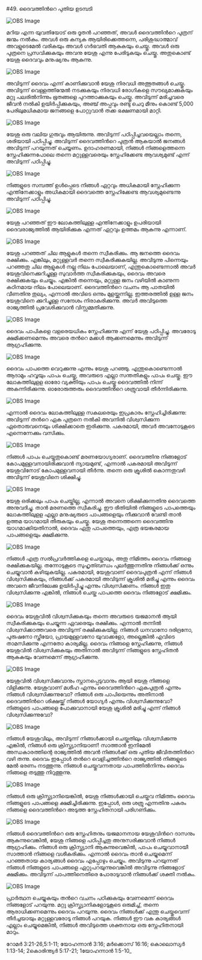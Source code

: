 #49. ദൈവത്തിന്‍റെ പുതിയ ഉടമ്പടി

![OBS Image](https://cdn.door43.org/obs/jpg/360px/obs-en-49-01.jpg)

മറിയ എന്ന യുവതിയോട് ഒരു ദൂതന്‍ പറഞ്ഞത്, അവള്‍ ദൈവത്തിന്‍റെ പുത്രന് ജന്മം നല്‍കും. അവള്‍ ഒരു കന്യക ആയിരിക്കെത്തന്നെ, പരിശുദ്ധാത്മാവ് അവളുടെമേല്‍ വരികയും അവള്‍ ഗര്‍ഭവതി ആകുകയും ചെയ്തു. അവള്‍ ഒരു പുത്രനെ പ്രസവിക്കുകയും അവനു യേശു എന്നു പേരിടുകയും ചെയ്തു. അതുകൊണ്ട് യേശു ദൈവവും മനുഷ്യനും ആകുന്നു.

![OBS Image](https://cdn.door43.org/obs/jpg/360px/obs-en-49-02.jpg)

അവിടുന്ന് ദൈവം എന്ന് കാണിക്കുവാന്‍ യേശു നിരവധി അത്ഭുതങ്ങള്‍ ചെയ്തു. അവിടുന്ന് വെള്ളത്തിന്മേല്‍ നടക്കുകയും നിരവധി രോഗികളെ സൗഖ്യമാക്കുകയും മറ്റു പലരില്‍നിന്നും ഭൂതങ്ങളെ പുറത്താക്കുകയും ചെയ്തു. അവിടുന്ന് മരിച്ചവരെ ജീവന്‍ നല്‍കി ഉയിര്‍പ്പിക്കുകയും, അഞ്ച് അപ്പവും  രണ്ടു ചെറു മീനും കൊണ്ട്  5,000 പേരിലുമധികമായ ജനങ്ങളെ  പോറ്റുവാന്‍ തക്ക ഭക്ഷണമായി  മാറ്റി. 

![OBS Image](https://cdn.door43.org/obs/jpg/360px/obs-en-49-03.jpg)

യേശു ഒരു വലിയ ഗുരുവും ആയിരുന്നു. അവിടുന്ന് പഠിപ്പിച്ചവയെല്ലാം തന്നെ, ശരിയായി പഠിപ്പിച്ചു. അവിടുന്ന് ദൈവത്തിന്‍റെ പുത്രന്‍ ആകയാല്‍ ജനങ്ങള്‍ അവിടുന്ന് പറയുന്നത് ചെയ്യണം. ഉദാഹരണമായി, നിങ്ങള്‍ നിങ്ങളെത്തന്നെ സ്നേഹിക്കുന്നപോലെ തന്നെ മറ്റുള്ളവരെയും സ്നേഹിക്കേണ്ട ആവശ്യമുണ്ട് എന്ന്  അവിടുന്ന് പഠിപ്പിച്ചു.

![OBS Image](https://cdn.door43.org/obs/jpg/360px/obs-en-49-04.jpg)

നിങ്ങളുടെ സമ്പത്ത് ഉള്‍പ്പെടെ നിങ്ങള്‍ ഏറ്റവും അധികമായി സ്നേഹിക്കുന്ന എന്തിനേക്കാളും അധികമായി ദൈവത്തെ സ്നേഹിക്കേണ്ട ആവശ്യമുണ്ടെന്നു അവിടുന്ന് പഠിപ്പിച്ചു.

![OBS Image](https://cdn.door43.org/obs/jpg/360px/obs-en-49-05.jpg)

യേശു പറഞ്ഞത് ഈ ലോകത്തിലുള്ള എന്തിനേക്കാളും ഉപരിയായി ദൈവരാജ്യത്തില്‍ ആയിരിക്കുക എന്നത് ഏറ്റവും ഉത്തമം ആകുന്നു എന്നാണ്. 

![OBS Image](https://cdn.door43.org/obs/jpg/360px/obs-en-49-06.jpg)

യേശു പറഞ്ഞത് ചില ആളുകള്‍ തന്നെ സ്വീകരിക്കും. ആ ജനത്തെ ദൈവം രക്ഷിക്കും. എങ്കിലും, മറ്റുള്ളവര്‍ തന്നെ സ്വീകരിക്കുകയില്ല. അവിടുന്നു പിന്നെയും പറഞ്ഞതു ചില ആളുകള്‍ നല്ല നിലം പോലെയാണ്, എന്തുകൊണ്ടെന്നാല്‍  അവര്‍ യേശുവിനെക്കുറിച്ചുള്ള സുവാര്‍ത്ത സ്വീകരിക്കുകയും, ദൈവം അവരെ രക്ഷിക്കുകയും ചെയ്യും. എങ്കില്‍ തന്നെയും, മറ്റുള്ള ജനം വഴിയില്‍ കാണുന്ന കഠിനമായ നിലം പോലെയാണ്. ദൈവത്തിന്‍റെ വചനം ആ പാതയില്‍ വീണതിനു തുല്യം, എന്നാല്‍ അവിടെ ഒന്നും മുളയ്ക്കുന്നില്ല. ഇത്തരത്തില്‍ ഉള്ള ജനം യേശുവിനെ ക്കുറിച്ചുള്ള സന്ദേശം നിരാകരിക്കുന്നു. അവര്‍ അവിടുത്തെ രാജ്യത്തില്‍ പ്രവേശിക്കുവാന്‍ വിസ്സമ്മതിക്കുന്നു.

![OBS Image](https://cdn.door43.org/obs/jpg/360px/obs-en-49-07.jpg)

ദൈവം പാപികളെ വളരെയധികം സ്നേഹിക്കുന്നു എന്ന് യേശു പഠിപ്പിച്ചു. അവരോടു ക്ഷമിക്കണമെന്നും അവരെ തന്‍റെ മക്കള്‍ ആക്കണമെന്നും അവിടുന്ന് ആഗ്രഹിക്കുന്നു. 

![OBS Image](https://cdn.door43.org/obs/jpg/360px/obs-en-49-08.jpg)

ദൈവം പാപത്തെ വെറുക്കുന്നു എന്നും യേശു പറഞ്ഞു. എന്തുകൊണ്ടെന്നാല്‍ ആദാമും ഹവ്വയും പാപം ചെയ്തു, അവരുടെ എല്ലാ സന്തതികളും പാപം ചെയ്തു. ഈ ലോകത്തിലുളള ഓരോ വ്യക്തിയും പാപം ചെയ്തു ദൈവത്തില്‍ നിന്ന് അകന്നിരിക്കുന്നു. ഓരോരുത്തരും ദൈവത്തിന്‍റെ ശത്രുവായി തീര്‍ന്നിരിക്കുന്നു. 

![OBS Image](https://cdn.door43.org/obs/jpg/360px/obs-en-49-09.jpg)

എന്നാല്‍ ദൈവം ലോകത്തിലുള്ള സകലരെയും ഇപ്രകാരം സ്നേഹിച്ചിരിക്കുന്നു: അവിടുന്ന് തന്‍റെ ഏക പുത്രനെ നല്‍കി അവനില്‍ വിശ്വസിക്കുന്ന ഏതൊരുവനെയും ശിക്ഷിക്കാതെ ഇരിക്കുന്നു. പകരമായി, അവര്‍ അവനോടുകൂടെ എന്നെന്നേക്കും വസിക്കും.

![OBS Image](https://cdn.door43.org/obs/jpg/360px/obs-en-49-10.jpg)

നിങ്ങള്‍ പാപം ചെയ്തതുകൊണ്ട് മരണയോഗ്യരാണ്‌. ദൈവത്തിനു നിങ്ങളോട് കോപമുള്ളവനായിരിക്കുവാന്‍ ന്യായമുണ്ട്, എന്നാല്‍ പകരമായി അവിടുന്ന് യേശുവിനോട് കോപമുള്ളവനായി തീര്‍ന്നു. തന്നെ ഒരു ക്രൂശില്‍ കൊന്നതുവഴി അവിടുന്ന് യേശുവിനെ ശിക്ഷിച്ചു.

![OBS Image](https://cdn.door43.org/obs/jpg/360px/obs-en-49-11.jpg)

യേശു ഒരിക്കലും പാപം ചെയ്തില്ല, എന്നാല്‍ അവനെ  ശിക്ഷിക്കുന്നതിനു ദൈവത്തെ അനുവദിച്ചു. താന്‍ മരണത്തെ സ്വീകരിച്ചു. ഈ രീതിയില്‍ നിങ്ങളുടെ പാപത്തെയും ലോകത്തിലുളള എല്ലാ മനുഷ്യരുടെ പാപങ്ങളെയും നീക്കുവാന്‍ വേണ്ടി താന്‍ ഉത്തമ യാഗമായി തീരുകയും ചെയ്തു. യേശു തന്നെത്തന്നെ ദൈവത്തിനു യാഗമാക്കിയതിനാല്‍, ദൈവം ഏതു പാപത്തെയും, എത്ര ഭയങ്കരമായ പാപങ്ങളെയും ക്ഷമിക്കുന്നു. 

![OBS Image](https://cdn.door43.org/obs/jpg/360px/obs-en-49-12.jpg)

നിങ്ങള്‍ എത്ര സല്‍പ്രവര്‍ത്തികളെ ചെയ്താലും, അതു നിമിത്തം ദൈവം നിങ്ങളെ രക്ഷിക്കുകയില്ല. തന്നോടുകൂടെ സുഹൃത്ബന്ധം പുലര്‍ത്തുന്നതിനു നിങ്ങള്‍ക്ക് ഒന്നും ചെയ്യുവാന്‍ കഴിയുകയില്ല. പകരമായി, യേശുവാണ് ദൈവപുത്രന്‍ എന്ന് നിങ്ങള്‍ വിശ്വസിക്കുകയും, നിങ്ങള്‍ക്ക് പകരമായി അവിടുന്ന് ക്രൂശില്‍ മരിച്ചു എന്നും ദൈവം അവനെ   ജീവനിലേക്കു ഉയിര്‍പ്പിച്ചു എന്നും വിശ്വസിക്കണം. നിങ്ങള്‍ ഇതു വിശ്വസിക്കുന്നു എങ്കില്‍, നിങ്ങള്‍ ചെയ്ത പാപത്തെ ദൈവം നിങ്ങളോട് ക്ഷമിക്കും.

![OBS Image](https://cdn.door43.org/obs/jpg/360px/obs-en-49-13.jpg)

ദൈവം യേശുവില്‍ വിശ്വസിക്കുകയും തന്നെ അവരുടെ യജമാനന്‍ ആയി സ്വീകരിക്കുകയും ചെയ്യുന്ന ഏവരെയും രക്ഷിക്കും. എന്നാല്‍ തന്നില്‍ വിശ്വസിക്കാത്തവരെ അവിടുന്ന് രക്ഷിക്കുകയില്ല. നിങ്ങള്‍ ധനവാനോ ദരിദ്രനോ, പുരുഷനോ സ്ത്രീയോ, പ്രായമുള്ളവനോ യുവാക്കളോ, അല്ലെങ്കില്‍ എവിടെ താമസിക്കുന്നു എന്നതോ കാര്യമില്ല. ദൈവം നിങ്ങളെ സ്നേഹിക്കുന്നു, നിങ്ങള്‍ യേശുവില്‍ വിശ്വസിക്കുകയും അതിനാല്‍ അവിടുന്ന് നിങ്ങളുടെ സ്നേഹിതന്‍ ആകുകയും വേണമെന്ന് ആഗ്രഹിക്കുന്നു. 

![OBS Image](https://cdn.door43.org/obs/jpg/360px/obs-en-49-14.jpg)

യേശുവില്‍ വിശ്വസിക്കുവാനും സ്നാനപ്പെടുവാനും ആയി യേശു നിങ്ങളെ വിളിക്കുന്നു. യേശുവാണ് മശീഹ എന്നും ദൈവത്തിന്‍റെ ഏകപുത്രന്‍ എന്നും നിങ്ങള്‍ വിശ്വസിക്കുന്നുവോ? നിങ്ങള്‍ ഒരു പാപിയെന്നും അതിനാല്‍ ദൈവത്തിന്‍റെ ശിക്ഷയ്ക്ക് നിങ്ങള്‍ യോഗ്യര്‍ എന്നും വിശ്വസിക്കുന്നുവോ? നിങ്ങളുടെ പാപങ്ങളെ പോക്കുവാനായി യേശു ക്രൂശില്‍ മരിച്ചു എന്ന് നിങ്ങള്‍ വിശ്വസിക്കുന്നുവോ?

![OBS Image](https://cdn.door43.org/obs/jpg/360px/obs-en-49-15.jpg)

നിങ്ങള്‍ യേശുവിലും, അവിടുന്ന് നിങ്ങള്‍ക്കായി ചെയ്തതിലും വിശ്വസിക്കുന്നു എങ്കില്‍, നിങ്ങള്‍ ഒരു ക്രിസ്ത്യാനിയാണ്! സാത്താന്‍ ഇനിമേല്‍ അന്ധകാരത്തിന്റെ രാജ്യത്തില്‍ അവന്‍ നിങ്ങള്‍ക്ക് ഒരു പുതിയ ജീവിതത്തിന്‍റെ വഴി തന്നു. ദൈവം ഇപ്പോള്‍ തന്‍റെ വെളിച്ചത്തിന്‍റെ രാജ്യത്തില്‍ നിങ്ങളുടെ മേല്‍ ഭരണം നടത്തുന്നു. നിങ്ങള്‍ ചെയ്തുവന്നതായ പാപത്തില്‍നിന്നും  ദൈവം നിങ്ങളെ തടുത്തു നിറുത്തുന്നു. 

![OBS Image](https://cdn.door43.org/obs/jpg/360px/obs-en-49-16.jpg)

നിങ്ങള്‍ ഒരു ക്രിസ്ത്യാനിയെങ്കില്‍, യേശു നിങ്ങള്‍ക്കായി ചെയ്തവ നിമിത്തം ദൈവം നിങ്ങളുടെ പാപങ്ങളെ ക്ഷമിച്ചിരിക്കുന്നു. ഇപ്പോള്‍, ഒരു ശത്രു എന്നതിനു പകരം നിങ്ങളെ ദൈവത്തിന്‍റെ അടുത്ത സ്നേഹിതനായി  പരിഗണിക്കും.

![OBS Image](https://cdn.door43.org/obs/jpg/360px/obs-en-49-17.jpg)

നിങ്ങള്‍ ദൈവത്തിന്‍റെ ഒരു സ്നേഹിതനും യജമാനനായ യേശുവിന്‍റെ ദാസനും ആകുന്നുവെങ്കില്‍, യേശു നിങ്ങളെ പഠിപ്പിച്ചതു അനുസരിക്കുവാന്‍ നിങ്ങള്‍ ആഗ്രഹിക്കും. നിങ്ങള്‍ ഒരു ക്രിസ്ത്യാനി ആകുന്നുവെങ്കില്‍, പാപം ചെയ്യുവാനായീ സാത്താന്‍ നിങ്ങളെ വശീകരിക്കും. എന്നാല്‍ ദൈവം താന്‍ ചെയ്യുമെന്ന് പറഞ്ഞതായ കാര്യങ്ങള്‍ ദൈവം എപ്പോഴും ചെയ്യും. അവിടുന്നു പറയുന്നത് നിങ്ങള്‍ നിങ്ങളുടെ പാപങ്ങളെ ഏറ്റുപറയുന്നുവെങ്കില്‍ അവിടുന്നു നിങ്ങളോട് ക്ഷമിക്കും. അവിടുന്ന് പാപത്തിനെതിരെ പോരാടുവാന്‍ നിങ്ങള്‍ക്ക് ശക്തി നല്‍കും.

![OBS Image](https://cdn.door43.org/obs/jpg/360px/obs-en-49-18.jpg)

പ്രാര്‍ത്ഥന ചെയ്യുകയും തന്‍റെ വചനം പഠിക്കുകയും വേണമെന്ന് ദൈവം നിങ്ങളോട് പറയുന്നു. മറ്റു ക്രിസ്ത്യാനികളോടുകൂടെ ഒരുമിച്ച്, തന്നെ ആരാധിക്കണമെന്നും ദൈവം പറയുന്നു. ദൈവം നിങ്ങള്‍ക്ക് എന്തു ചെയ്തുവെന്ന് തീര്‍ച്ചയായും മറ്റുള്ളവരോടു നിങ്ങള്‍ പറയുക. നിങ്ങള്‍ ഈ വക കാര്യങ്ങള്‍ എല്ലാം ചെയ്യുമെങ്കില്‍, നിങ്ങള്‍ അവിടുത്തെ ശക്തനായ ഒരു സ്നേഹിതനായി മാറും. 

റോമര്‍ 3:21-26,5:1-11; യോഹന്നാന്‍ 3:16; മര്‍ക്കൊസ് 16:16; കൊലൊസ്യര്‍ 1:13-14; 2കൊരിന്ത്യര്‍ 5:17-21; 1യോഹന്നാന്‍ 1:5-10_

